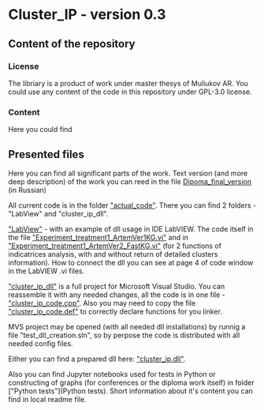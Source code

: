 # Cluster_IP - version 0.3

## Content of the repository

### License
The libriary is a product of work under master thesys of Muliukov AR. You could use any content of the code in this repository under GPL-3.0 license.

### Content

Here you could find

## Presented files

Here you can find all significant parts of the work. Text version (and more deep description) of the work you can reed in the file [Dipoma_final_version](Diploma_final_version.pdf) (in Russian)

All current code is in the folder ["actual_code"](actual_code). There you can find 2 folders - "LabView" and "cluster_ip_dll". 

["LabView"](actual_code/LabView) - with an example of dll usage in IDE LabVIEW. 
The code itself in the file ["Experiment_treatment1_ArtemVer1KG.vi"](actual_code/LabView/Experiment_treatment1_ArtemVer1KG.vi) and in  ["Experiment_treatment1_ArtemVer2_FastKG.vi"](actual_code/LabView/Experiment_treatment1_ArtemVer2_FastKG.vi) (for 2 functions of indicatrices analysis, with and without return of detailed clusters information).
How to connect the dll you can see at page 4 of code window in the LabVIEW .vi files.

["cluster_ip_dll"](actual_code/cluster_ip_dll) is a full project for Microsoft Visual Studio. You can reassemble it with any needed changes, all the code is in one file - ["cluster_ip_code.cpp"](NSU_Diplom_Clustering/actual_code/cluster_ip_dll/test_dll_creation/cluster_ip_code.cpp). Also you may need to copy the file  ["cluster_ip_code.def"](NSU_Diplom_Clustering/actual_code/cluster_ip_dll/test_dll_creation/cluster_ip_code.def) to correctly declare functions for you linker.

MVS project may be opened (with all needed dll installations) by runnig a file "test_dll_creation.sln", so by perpose the code is distributed with all needed config files.

Either you can find a prepared dll here: ["cluster_ip.dll"](NSU_Diplom_Clustering/actual_code/cluster_ip_dll/x64/Release/cluster_ip.dll).

Also you can find Jupyter notebooks used for tests in Python or constructing of graphs (for conferences or the diploma work itself) in folder ["Python tests"](Python tests). Short information about it's content you can find in local readme file.
